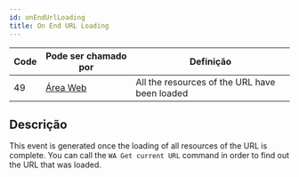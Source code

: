 ```yaml
---
id: onEndUrlLoading
title: On End URL Loading
---
```


| Code | Pode ser chamado por                        | Definição                                     |
| ---- | ------------------------------------------- | --------------------------------------------- |
| 49   | [Área Web](FormObjects/webArea_overview.md) | All the resources of the URL have been loaded |


## Descrição

This event is generated once the loading of all resources of the URL is complete. You can call the `WA Get current URL` command in order to find out the URL that was loaded.
